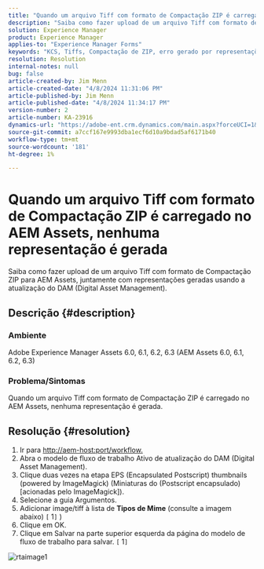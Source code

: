 ```yaml
---
title: "Quando um arquivo Tiff com formato de Compactação ZIP é carregado no AEM Assets, nenhuma representação é gerada"
description: "Saiba como fazer upload de um arquivo Tiff com formato de Compactação ZIP para AEM Assets junto com representações geradas."
solution: Experience Manager
product: Experience Manager
applies-to: "Experience Manager Forms"
keywords: "KCS, Tiffs, Compactação de ZIP, erro gerado por representações, AEM, Adobe Experience Manager, Solução de problemas"
resolution: Resolution
internal-notes: null
bug: false
article-created-by: Jim Menn
article-created-date: "4/8/2024 11:31:06 PM"
article-published-by: Jim Menn
article-published-date: "4/8/2024 11:34:17 PM"
version-number: 2
article-number: KA-23916
dynamics-url: "https://adobe-ent.crm.dynamics.com/main.aspx?forceUCI=1&pagetype=entityrecord&etn=knowledgearticle&id=4619970e-00f6-ee11-a1fe-6045bd006268"
source-git-commit: a7ccf167e9993dba1ecf6d10a9bdad5af6171b40
workflow-type: tm+mt
source-wordcount: '181'
ht-degree: 1%

---
```


# Quando um arquivo Tiff com formato de Compactação ZIP é carregado no AEM Assets, nenhuma representação é gerada


Saiba como fazer upload de um arquivo Tiff com formato de Compactação ZIP para AEM Assets, juntamente com representações geradas usando a atualização do DAM (Digital Asset Management).

## Descrição {#description}


### Ambiente

Adobe Experience Manager Assets 6.0, 6.1, 6.2, 6.3 (AEM Assets 6.0, 6.1, 6.2, 6.3)

### Problema/Sintomas

Quando um arquivo Tiff com formato de Compactação ZIP é carregado no AEM Assets, nenhuma representação é gerada.


## Resolução {#resolution}


1. Ir para [http://aem-host:port/workflow.](http://aem-host:port/workflow.)
2. Abra o modelo de fluxo de trabalho Ativo de atualização do DAM (Digital Asset Management).
3. Clique duas vezes na etapa EPS (Encapsulated Postscript) thumbnails (powered by ImageMagick) (Miniaturas do (Postscript encapsulado) [acionadas pelo ImageMagick]).
4. Selecione a guia Argumentos.
5. Adicionar image/tiff à lista de <b>Tipos de Mime</b> (consulte a imagem abaixo) `[` 1`]` )
6. Clique em OK.
7. Clique em Salvar na parte superior esquerda da página do modelo de fluxo de trabalho para salvar. `[` 1`]`


![rtaimage1](https://helpx.adobe.com/content/dam/help/en/experience-manager/kb/Tiffs-with-ZIP-Compression-do-not-get-renditions-generated-AEM-Assets/jcr%3acontent/main-pars/procedure/proc_par/step_4/step_par/image/rtaimage1.png)
